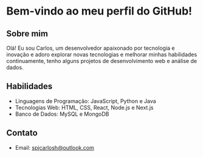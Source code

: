 # Bem-vindo ao meu perfil do GitHub!

## Sobre mim
Olá! Eu sou Carlos, um desenvolvedor apaixonado por tecnologia e inovação e adoro explorar novas tecnologias e melhorar minhas habilidades continuamente, tenho alguns projetos de desenvolvimento web e análise de dados.

## Habilidades
- Linguagens de Programação: JavaScript, Python e Java
- Tecnologias Web: HTML, CSS, React, Node.js e Next.js
- Banco de Dados: MySQL e MongoDB

## Contato
- Email: spjcarlosh@outlook.com
